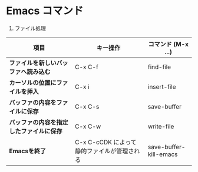 # Emacs コマンド
1. ファイル処理
 
| 項目           | キー操作                               | コマンド (M-x ...)                    |
| -------------- | ---------------------------------------------- | ---------------------------------------------- |
| **ファイルを新しいバッファへ読み込む**       | C-x C-f | find-file          |
| **カーソルの位置にファイルを挿入**   | C-x i | insert-file |
| **バッファの内容をファイルに保存**   | C-x C-s                 | save-buffer                    |
| **バッファの内容を指定したファイルに保存**| C-x C-w      | write-file                  |
| **Emacsを終了**   | C-x C-cCDK によって静的ファイルが管理される            | save-buffer-kill-emacs    |
